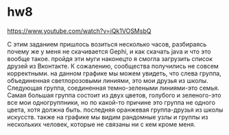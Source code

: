 # hw8
https://www.youtube.com/watch?v=iQk1VOSMsbQ

С этим заданием пришлось возиться несколько часов, разбираясь почему же у меня не скачивается Gephi, и как скачать java и что это вообще такое. пройдя эти муги наконецто я смогла загрузить список друзей из Вконтакте.
К сожалению, сообщества получились не совсем корректными. на данном графике мы можем увидеть, что слева группа, объединенная светлорозовыми линиями, это мои друзья из школы. Следующая группа, соединенная темно-зелеными линиями-это семья. Самая большая группа состоит из двух цветов, голубого и зеленого-это все мои одногруппники, но по какой-то причине это группа не одного цвета, хотя должна быть. последняя оранжевая группа-друзья из школы искусств. также на графике мы видим рандомные узлы и группы из нескольких человек, которые не связаны ни с кем кроме меня.
